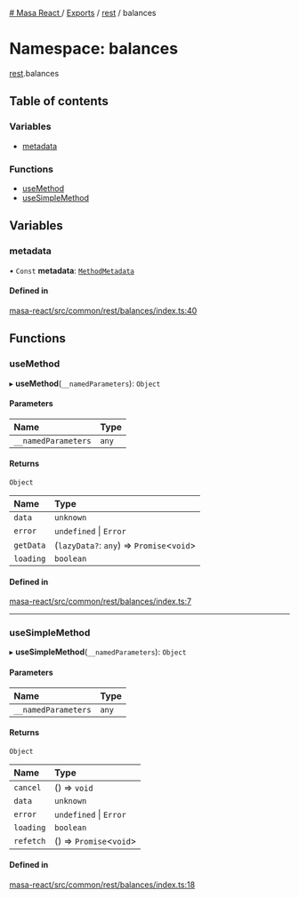 [# Masa React
](../README.md) / [Exports](../modules.md) / [rest](rest.md) / balances

# Namespace: balances

[rest](rest.md).balances

## Table of contents

### Variables

- [metadata](rest.balances.md#metadata)

### Functions

- [useMethod](rest.balances.md#usemethod)
- [useSimpleMethod](rest.balances.md#usesimplemethod)

## Variables

### metadata

• `Const` **metadata**: [`MethodMetadata`](../interfaces/rest.MethodMetadata.md)

#### Defined in

[masa-react/src/common/rest/balances/index.ts:40](https://github.com/masa-finance/masa-react/blob/9cffd5b/src/common/rest/balances/index.ts#L40)

## Functions

### useMethod

▸ **useMethod**(`__namedParameters`): `Object`

#### Parameters

| Name | Type |
| :------ | :------ |
| `__namedParameters` | `any` |

#### Returns

`Object`

| Name | Type |
| :------ | :------ |
| `data` | `unknown` |
| `error` | `undefined` \| `Error` |
| `getData` | (`lazyData?`: `any`) => `Promise`<`void`\> |
| `loading` | `boolean` |

#### Defined in

[masa-react/src/common/rest/balances/index.ts:7](https://github.com/masa-finance/masa-react/blob/9cffd5b/src/common/rest/balances/index.ts#L7)

___

### useSimpleMethod

▸ **useSimpleMethod**(`__namedParameters`): `Object`

#### Parameters

| Name | Type |
| :------ | :------ |
| `__namedParameters` | `any` |

#### Returns

`Object`

| Name | Type |
| :------ | :------ |
| `cancel` | () => `void` |
| `data` | `unknown` |
| `error` | `undefined` \| `Error` |
| `loading` | `boolean` |
| `refetch` | () => `Promise`<`void`\> |

#### Defined in

[masa-react/src/common/rest/balances/index.ts:18](https://github.com/masa-finance/masa-react/blob/9cffd5b/src/common/rest/balances/index.ts#L18)
